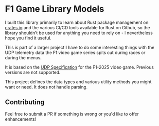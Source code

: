 # F1 Game Library Models

I built this library primarily to learn about Rust package management on [crates.io](https://crates.io) and the various CI/CD tools available for Rust on Github, so the library shouldn't be used for anything you need to rely on - I nevertheless hope you find it useful.

This is part of a larger project I have to do some interesting things with the UDP telemetry data the F1 video game series spits out during races or during the menus.

It is based on the [UDP Specification](https://forums.ea.com/blog/f1-games-game-info-hub-en/ea-sports%E2%84%A2-f1%C2%AE25-udp-specification/12187347) for the F1-2025 video game. Previous versions are not supported.

This project defines the data types and various utility methods you might want or need. It does not handle parsing.

## Contributing

Feel free to submit a PR if something is wrong or you'd like to offer enhancements!

